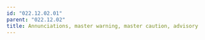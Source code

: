 ```yaml
---
id: "022.12.02.01"
parent: "022.12.02"
title: Annunciations, master warning, master caution, advisory
---
```

